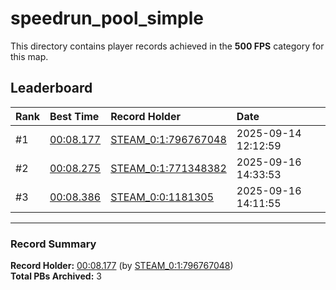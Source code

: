 # speedrun_pool_simple

This directory contains player records achieved in the **500 FPS** category for this map.

## Leaderboard

| Rank | Best Time | Record Holder | Date                |
| :--- | :-------- | :------------ | :------------------ |
| #1   | [00:08.177](./00008177_STEAM_0_1_796767048_20250914-121259.zip) | [STEAM_0:1:796767048](https://speedrun16.com/profile/STEAM_0:1:796767048)   | 2025-09-14 12:12:59 |
| #2   | [00:08.275](./00008275_STEAM_0_1_771348382_20250916-143353.zip) | [STEAM_0:1:771348382](https://speedrun16.com/profile/STEAM_0:1:771348382)   | 2025-09-16 14:33:53 |
| #3   | [00:08.386](./00008386_STEAM_0_0_1181305_20250916-141155.zip) | [STEAM_0:0:1181305](https://speedrun16.com/profile/STEAM_0:0:1181305)   | 2025-09-16 14:11:55 |

---

### Record Summary
**Record Holder:** [00:08.177](./00008177_STEAM_0_1_796767048_20250914-121259.zip) (by [STEAM_0:1:796767048](https://speedrun16.com/profile/STEAM_0:1:796767048))  
**Total PBs Archived:** 3